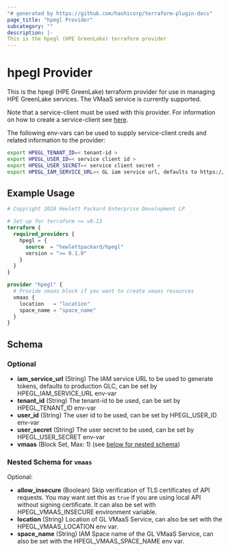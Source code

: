 ```yaml
---
"# generated by https://github.com/hashicorp/terraform-plugin-docs"
page_title: "hpegl Provider"
subcategory: ""
description: |-
This is the hpegl (HPE GreenLake) terraform provider
---
```


# hpegl Provider

This is the hpegl (HPE GreenLake) terraform provider for use in managing HPE GreenLake
services.  The VMaaS service is currently supported.

Note that a service-client must be used with this provider.  For information on how to
create a service-client see [here]().

The following env-vars can be used to supply service-client creds and related information to
the provider:

```bash
export HPEGL_TENANT_ID=< tenant-id >
export HPEGL_USER_ID=< service client id >
export HPEGL_USER_SECRET=< service client secret >
export HPEGL_IAM_SERVICE_URL=< GL iam service url, defaults to https://client.greenlake.hpe.com/api/iam >
```


## Example Usage

```terraform
# Copyright 2020 Hewlett Packard Enterprise Development LP

# Set-up for terraform >= v0.13
terraform {
  required_providers {
    hpegl = {
      source  = "hewlettpackard/hpegl"
      version = ">= 0.1.0"
    }
  }
}

provider "hpegl" {
  # Provide vmaas block if you want to create vmaas resources
  vmaas {
    location   = "location"
    space_name = "space_name"
  }
}
```

<!-- schema generated by tfplugindocs -->
## Schema

### Optional

- **iam_service_url** (String) The IAM service URL to be used to generate tokens, defaults to production GLC,
				can be set by HPEGL_IAM_SERVICE_URL env-var
- **tenant_id** (String) The tenant-id to be used, can be set by HPEGL_TENANT_ID env-var
- **user_id** (String) The user id to be used, can be set by HPEGL_USER_ID env-var
- **user_secret** (String) The user secret to be used, can be set by HPEGL_USER_SECRET env-var
- **vmaas** (Block Set, Max: 1) (see [below for nested schema](#nestedblock--vmaas))

<a id="nestedblock--vmaas"></a>
### Nested Schema for `vmaas`

Optional:

- **allow_insecure** (Boolean) Skip verification of TLS certificates of API requests. You may want set this as `true` if you are using local API without signing certificate.
					It can also be set with HPEGL_VMAAS_INSECURE environment variable.
- **location** (String) Location of GL VMaaS Service, can also be set with the HPEGL_VMAAS_LOCATION env var.
- **space_name** (String) IAM Space name of the GL VMaaS Service, can also be set with the HPEGL_VMAAS_SPACE_NAME env var.
